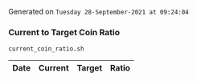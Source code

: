 Generated on `Tuesday 28-September-2021 at 09:24:04`

### Current to Target Coin Ratio
`current_coin_ratio.sh`

Date|Current|Target|Ratio
---|---|---|---
